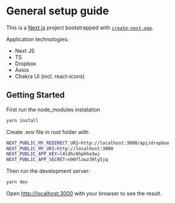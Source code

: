 # General setup guide

This is a [Next.js](https://nextjs.org/) project bootstrapped with [`create-next-app`](https://github.com/vercel/next.js/tree/canary/packages/create-next-app).

Application technologies:
- Next JS
- TS
- Dropbox
- Axios
- Chakra UI (incl. react-icons)

## Getting Started

First run the node_modules instalation

```bash
yarn install
```

Create .env file in root folder with

```bash
NEXT_PUBLIC_MY_REDIRECT_URI=http://localhost:3000/api/dropbox
NEXT_PUBLIC_MY_URI=http://localhost:3000
NEXT_PUBLIC_APP_KEY=l4ldhc6hphho3wj
NEXT_PUBLIC_APP_SECRET=n90flzwz39ly5jq
```

Then run the development server:

```bash
yarn dev
```

Open [http://localhost:3000](http://localhost:3000) with your browser to see the result.
